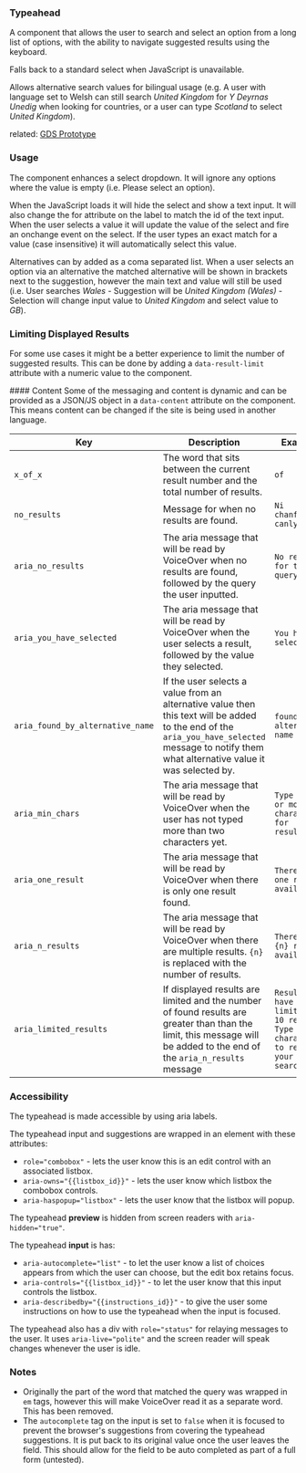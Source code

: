 ### Typeahead
A component that allows the user to search and select an option from a long list of options, with the ability to navigate suggested results using the keyboard.

Falls back to a standard select when JavaScript is unavailable.

Allows alternative search values for bilingual usage (e.g. A user with language set to Welsh can still search _United Kingdom_ for _Y Deyrnas Unedig_ when looking for countries, or a user can type _Scotland_ to select _United Kingdom_).

related: [GDS Prototype](https://govuk-location-picker-demo.herokuapp.com/country-of-birth)

### Usage
The component enhances a select dropdown. It will ignore any options where the value is empty (i.e. Please select an option).

When the JavaScript loads it will hide the select and show a text input. It will also change the for attribute on the label to match the id of the text input. When the user selects a value it will update the value of the select and fire an onchange event on the select. If the user types an exact match for a value (case insensitive) it will automatically select this value.

Alternatives can by added as a coma separated list. When a user selects an option via an alternative the matched alternative will be shown in brackets next to the suggestion, however the main text and value will still be used (i.e. User searches _Wales_ - Suggestion will be _United Kingdom (Wales)_ - Selection will change input value to _United Kingdom_ and select value to _GB_).

### Limiting Displayed Results
For some use cases it might be a better experience to limit the number of suggested results. This can be done by adding a `data-result-limit` attribute with a numeric value to the component.

#### Content
Some of the messaging and content is dynamic and can be provided as a JSON/JS object in a `data-content` attribute on the component. This means content can be changed if the site is being used in another language.

| Key                              | Description                                                                                                          | Example                    |
| -------------------------------- | -------------------------------------------------------------------------------------------------------------------- | -------------------------- |
| `x_of_x`                         | The word that sits between the current result number and the total number of results.                                | `of`                       |
| `no_results`                     | Message for when no results are found.                                                                               | `Ni chanfuwyd canlyniadau` |
| `aria_no_results`                | The aria message that will be read by VoiceOver when no results are found, followed by the query the user inputted.  | `No results for the query` |
| `aria_you_have_selected`         | The aria message that will be read by VoiceOver when the user selects a result, followed by the value they selected. | `You have selected`        |
| `aria_found_by_alternative_name` | If the user selects a value from an alternative value then this text will be added to the end of the `aria_you_have_selected` message to notify them what alternative value it was selected by. | `found by alternative name` |
| `aria_min_chars`                 | The aria message that will be read by VoiceOver when the user has not typed more than two characters yet.            | `Type in 2 or more characters for results.` |
| `aria_one_result`                | The aria message that will be read by VoiceOver when there is only one result found.                                 | `There is one result available.` |
| `aria_n_results`                 | The aria message that will be read by VoiceOver when there are multiple results. `{n}` is replaced with the number of results. | `There are {n} results available.` |
| `aria_limited_results`           | If displayed results are limited and the number of found results are greater than than the limit, this message will be added to the end of the `aria_n_results` message | `Results have been limited to 10 results. Type more characters to refine your search.` |

### Accessibility
The typeahead is made accessible by using aria labels.


The typeahead input and suggestions are wrapped in an element with these attributes:
* `role="combobox"` - lets the user know this is an edit control with an associated listbox.
* `aria-owns="{{listbox_id}}"` - lets the user know which listbox the combobox controls.
* `aria-haspopup="listbox"` - lets the user know that the listbox will popup.


The typeahead **preview** is hidden from screen readers with `aria-hidden="true"`.


The typeahead **input** is has:
* `aria-autocomplete="list"` - to let the user know a list of choices appears from which the user can choose, but the edit box retains focus.
* `aria-controls="{{listbox_id}}"` - to let the user know that this input controls the listbox.
* `aria-describedby="{{instructions_id}}"` - to give the user some instructions on how to use the typeahead when the input is focused.


The typeahead also has a div with `role="status"` for relaying messages to the user. It uses `aria-live="polite"` and the screen reader will speak changes whenever the user is idle.

### Notes
* Originally the part of the word that matched the query was wrapped in `em` tags, however this will make VoiceOver read it as a separate word. This has been removed.
* The `autocomplete` tag on the input is set to `false` when it is focused to prevent the browser's suggestions from covering the typeahead suggestions. It is put back to its original value once the user leaves the field. This should allow for the field to be auto completed as part of a full form (untested).

